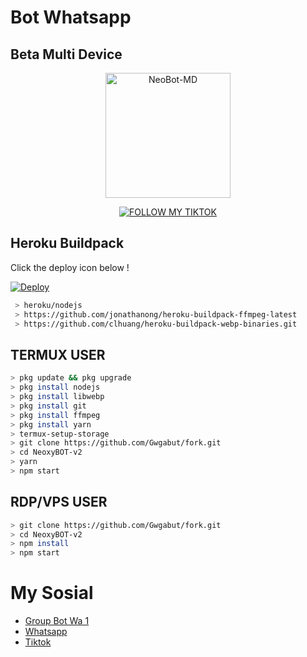 # Bot Whatsapp
## Beta Multi Device 

<p align="center">
<img src="https://encrypted-tbn0.gstatic.com/images?q=tbn:ANd9GcTGJDcHPHsij7anNGZCHUw3xdzpsjSOWm17d_U7rFrXxpoxESk1tEbwJ_Zk&s=10" alt="NeoBot-MD" width="200"/>

<p align="center">
    <a href="https://Lexxy24.github.io">
        <img
            src="https://readme-typing-svg.herokuapp.com?size=15&width=280&lines=Created+By+Hanz"
            alt="FOLLOW MY TIKTOK"
        />
    </a>
</p>

## Heroku Buildpack

Click the deploy icon below !

[![Deploy](https://www.herokucdn.com/deploy/button.svg)](https://heroku.com/deploy?template=https://github.com/Lexxy24/NeoxyBOT-v2)

```bash
 > heroku/nodejs
 > https://github.com/jonathanong/heroku-buildpack-ffmpeg-latest
 > https://github.com/clhuang/heroku-buildpack-webp-binaries.git
```

## TERMUX USER
```bash
> pkg update && pkg upgrade
> pkg install nodejs
> pkg install libwebp
> pkg install git
> pkg install ffmpeg
> pkg install yarn
> termux-setup-storage
> git clone https://github.com/Gwgabut/fork.git
> cd NeoxyBOT-v2
> yarn
> npm start
```

## RDP/VPS USER
```bash 
> git clone https://github.com/Gwgabut/fork.git
> cd NeoxyBOT-v2
> npm install
> npm start
```

# My Sosial
- [Group Bot Wa 1](https://chat.whatsapp.com/IJ9YU0zJeFgADkFXF2U8ee)
- [Whatsapp ](wa.me/6283833342559)
- [Tiktok  ](https://tiktok.com/@apasih_banh2) 
